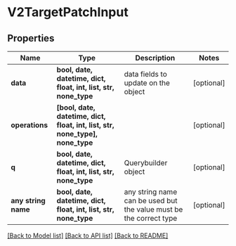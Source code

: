 # V2TargetPatchInput


## Properties
Name | Type | Description | Notes
------------ | ------------- | ------------- | -------------
**data** | **bool, date, datetime, dict, float, int, list, str, none_type** | data fields to update on the object | [optional] 
**operations** | **[bool, date, datetime, dict, float, int, list, str, none_type], none_type** |  | [optional] 
**q** | **bool, date, datetime, dict, float, int, list, str, none_type** | Querybuilder object | [optional] 
**any string name** | **bool, date, datetime, dict, float, int, list, str, none_type** | any string name can be used but the value must be the correct type | [optional]

[[Back to Model list]](../README.md#documentation-for-models) [[Back to API list]](../README.md#documentation-for-api-endpoints) [[Back to README]](../README.md)


